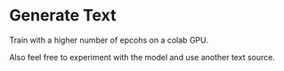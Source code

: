 # Generate Text
Train with a higher number of epcohs on a colab GPU.

Also feel free to experiment with the model and use another text source.
